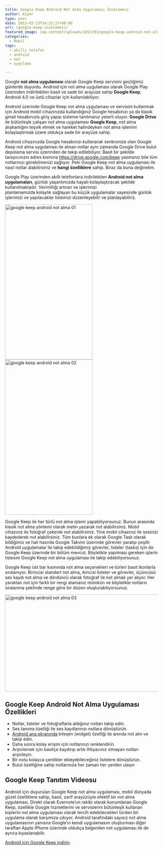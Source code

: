 ```yaml
---
title: Google Keep Android Not Alma Uygulaması İncelemesi
author: Alper
type: post
date: 2013-03-23T14:25:27+00:00
url: /google-keep-incelemesi/
featured_image: /wp-content/uploads/2013/03/google-keep-android-not-alma-100x100.jpg
categories:
  - Mobil
tags:
  - akıllı telefon
  - android
  - not
  - uygulama

---
```

Google **not alma uygulaması** olarak Google Keep servisini geçtiğimiz günlerde duyurdu. Android için not alma uygulaması olarak Google Play üzerinden indirilebilen basit ve sade bir arayüze sahip **Google Keep**, Android 4.0 ve üstü cihazlar için kullanılabiliyor.

Android üzerinde Google Keep not alma uygulaması ve servisini kullanmak için Android mobil cihazınızda kullandığınız Google hesabınızı ya da klasik gmail hesabınızla giriş yapıp sisteme tanıtmanız yeterli oluyor. **Google Drive** ile bütünleşik çalışan not alma uygulaması **Google Keep**, not alma alışkanlığını teşvik etmek ve hareket halindeyken not alma işlemini kolaylaştırmak üzere oldukça sade bir arayüze sahip.

Android cihazınızda Google hesabınızı kullanarak senkronize olan Google Keep not alma uygulaması ile alınan notlar aynı zamanda Google Drive bulut depolama servisi üzerinden de takip edilebiliyor. Basit bir şekilde tarayıcınızın adres kısmına <a title="google drive keep" href="https://drive.google.com/keep" target="_blank">https://drive.google.com/keep</a> yazmanız bile tüm notlarınızı görebilmenizi sağlıyor. Peki Google Keep not alma uygulaması ile nasıl notlar alabilirsiniz ve **hangi özelliklere** sahip. Biraz da buna değinelim.

Google Play üzerinden akıllı telefonlara indirilebilen **Android not alma uygulamaları**, günlük yaşantımızda hayatı kolaylaştıracak şekilde kullanılmaktadır. Verimliliği artıran ve işlerimizi planlamamızda kolaylık sağlayan bu küçük uygulamalar sayesinde günlük işlerimizi ve yapılacaklar listemizi düzenleyebilir ve planlayabiliriz.

<img class="alignnone size-full wp-image-13668" alt="google keep android not alma 01" src="https://www.murekkep.org/wp-content/uploads/2013/03/google-keep-android-not-alma-01.jpg" width="288" height="512" srcset="https://www.murekkep.org/wp-content/uploads/2013/03/google-keep-android-not-alma-01.jpg 288w, https://www.murekkep.org/wp-content/uploads/2013/03/google-keep-android-not-alma-01-225x400.jpg 225w, https://www.murekkep.org/wp-content/uploads/2013/03/google-keep-android-not-alma-01-28x50.jpg 28w, https://www.murekkep.org/wp-content/uploads/2013/03/google-keep-android-not-alma-01-56x100.jpg 56w, https://www.murekkep.org/wp-content/uploads/2013/03/google-keep-android-not-alma-01-112x200.jpg 112w" sizes="(max-width: 288px) 100vw, 288px" /><img class="alignnone size-full wp-image-13669" alt="google keep android not alma 02" src="https://www.murekkep.org/wp-content/uploads/2013/03/google-keep-android-not-alma-02.jpg" width="288" height="512" srcset="https://www.murekkep.org/wp-content/uploads/2013/03/google-keep-android-not-alma-02.jpg 288w, https://www.murekkep.org/wp-content/uploads/2013/03/google-keep-android-not-alma-02-225x400.jpg 225w, https://www.murekkep.org/wp-content/uploads/2013/03/google-keep-android-not-alma-02-28x50.jpg 28w, https://www.murekkep.org/wp-content/uploads/2013/03/google-keep-android-not-alma-02-56x100.jpg 56w, https://www.murekkep.org/wp-content/uploads/2013/03/google-keep-android-not-alma-02-112x200.jpg 112w" sizes="(max-width: 288px) 100vw, 288px" /> 

Google Keep ile her türlü not alma işlemi yapabiliyorsunuz. Bunun arasında klasik not alma yöntemi olarak metin yazarak not alabilirsiniz. Mobil cihazınız ile fotoğraf çekerek not alabilirsiniz. Yine mobil cihazınız ile sesinizi kaydederek not alabilirsiniz. Tüm bunlara ek olarak Google Task olarak bildiğimiz ve hali hazırda Google Takvim üzerinde görevler yaratıp çeşitli Android uygulamalar ile takip edebildiğimiz görevler, listeler (tasks) için de Google Keep üzerinde bir bölüm mevcut. Böylelikle yapılması gereken işlerin listesini Google Keep not alma uygulaması ile takip edebiliyorsunuz.

Google Keep üst bar kısmında not alma seçenekleri ve türleri basit ikonlarla sıralanıyor. Birincisi standart not alma, ikincisi listeler ve görevler, üçüncüsü ses kaydı not alma ve dördüncü olarak fotoğraf ile not almak yer alıyor. Her yaratılan not için farklı bir rengi atamanız mümkün ve böylelikle notların sıralanma şeklinde renge göre bir düzen oluşturabiliyorsunuz.

<img class="alignnone size-full wp-image-13670" alt="google keep android not alma 03" src="https://www.murekkep.org/wp-content/uploads/2013/03/google-keep-android-not-alma-03.jpg" width="512" height="320" srcset="https://www.murekkep.org/wp-content/uploads/2013/03/google-keep-android-not-alma-03.jpg 512w, https://www.murekkep.org/wp-content/uploads/2013/03/google-keep-android-not-alma-03-400x250.jpg 400w, https://www.murekkep.org/wp-content/uploads/2013/03/google-keep-android-not-alma-03-50x31.jpg 50w, https://www.murekkep.org/wp-content/uploads/2013/03/google-keep-android-not-alma-03-125x78.jpg 125w, https://www.murekkep.org/wp-content/uploads/2013/03/google-keep-android-not-alma-03-300x187.jpg 300w" sizes="(max-width: 512px) 100vw, 512px" /> 

## Google Keep Android Not Alma Uygulaması Özellikleri

  * Notlar, listeler ve fotoğraflarla aldığınız notları takip edin.
  * Ses tanıma özelliği ile ses kayıtlarınızı notlara dönüştürün.
  * [Android ana ekranında][1] bileşen (widget) özelliği ile anında not alın ve takip edin.
  * Daha sonra kolay erişim için notlarınızı renklendirin.
  * Arşivlemek için basitçe kaydırıp artık ihtiyacınız olmayan notları arşivleyin.
  * Bir notu kolayca çentikler ekleyebileceğiniz listelere dönüştürün.
  * Bulut özelliğine sahip notlarınıza her zaman her yerden ulaşın

## Google Keep Tanıtım Videosu



Android için duyurulan Google Keep not alma uygulaması, mobil dünyada güzel özelliklere sahip, basit, zarif arayüzüyle efektif bir not alma uygulaması. Direkt olarak Evernote&#8217;un rakibi olarak konumlanan Google Keep, özellikle Google hizmetlerini ve servislerini bütünleşik kullanan kişilerin not alma uygulaması olarak tercih edebilecekleri türden bir uygulama olarak karşımıza çıkıyor. Android tarafındaki sayısız not alma uygulamasının yanısıra Google&#8217;ın kendi uygulamasını oluşturması diğer taraftan Apple iPhone üzerinde oldukça beğenilen not uygulaması ile de ayrıca kıyaslanabilir.

<a href="https://play.google.com/store/apps/details?id=com.google.android.keep" target="_blank">Android için Google Keep indirin</a>.

 [1]: https://www.murekkep.org/35-havali-ve-ilham-veren-android-ana-ekran-goruntuleri-cool-android-home-screens/ "android ana ekran görüntüleri"